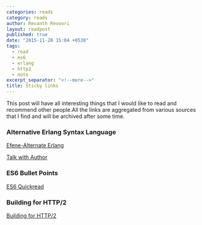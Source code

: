 ```yaml
---
categories: reads
category: reads
author: Revanth Revoori
layout: readpost
published: true
date: "2015-11-28 15:04 +0530"
tags: 
  - read
  - es6
  - erlang
  - http2
  - note
excerpt_separator: "<!--more-->"
title: Sticky links
---
```






This post will have all interesting things that I would like to read and recommend other people.All the links are aggregated from various sources that I find and will be archived after some time.

### Alternative Erlang Syntax Language

<a class="embedly-card" href="http://efene.org/index.html#">Efene-Alternate Erlang  <i class="fa fa-external-link"></i></a>

<a class="embedly-card" href="https://medium.com/this-is-not-a-monad-tutorial/efene-an-erlang-vm-language-that-embraces-the-python-zen-db9b4d840614#.vv5esdiye">Talk with Author  <i class="fa fa-external-link"></i></a>

### ES6 Bullet Points

<a class="embedly-card" href="https://github.com/bevacqua/es6#weakmaps">ES6 Quickread  <i class="fa fa-external-link"></i></a>

### Building for HTTP/2

<a class="embedly-card" href="http://rmurphey.com/blog/2015/11/25/building-for-http2">Building for HTTP/2  <i class="fa fa-external-link"></i></a>



<!--more-->
